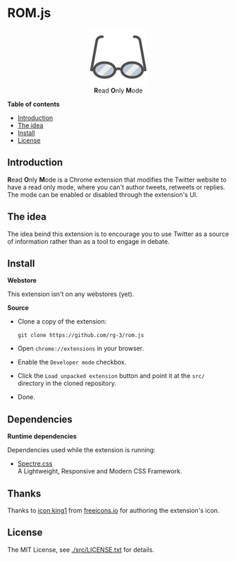 # ROM.js

<p align="center">
  <img src="/src/images/icon128.png" alt="logo">
  <br>
  <b>R</b>ead <b>O</b>nly <b>M</b>ode
</p>

**Table of contents**

* <a href='#introduction'>Introduction</a>
* <a href='#the-idea'>The idea</a>
* <a href='#install'>Install</a>
* <a href='#license'>License</a>

## <a id='introduction'>Introduction</a>

**R**ead **O**nly **M**ode is a Chrome extension that modifies the 
Twitter website to have a read only mode, where you can't author 
tweets, retweets or replies. The mode can be enabled or disabled 
through the extension's UI.

## The idea

The idea beind this extension is to encourage you to use Twitter 
as a source of information rather than as a tool to engage in debate.

## <a id='install'> Install </a>

**Webstore**

This extension isn't on any webstores (yet).

**Source**

 * Clone a copy of the extension:

       git clone https://github.com/rg-3/rom.js

* Open `chrome://extensions` in your browser.

* Enable the `Developer mode` checkbox.

* Click the `Load unpacked extension` button and point it at 
  the `src/` directory in the cloned repository.

* Done.

## <a id='dependencies'> Dependencies </a>

**Runtime dependencies**

Dependencies used while the extension is running:

* [Spectre.css](https://picturepan2.github.io/spectre/)  
  A Lightweight, Responsive and Modern CSS Framework.

## Thanks

Thanks to [icon king1](https://freeicons.io/profile/3) from 
[freeicons.io](https://freeicons.io) for authoring the 
extension's icon.

## <a id='source'>License</a>

The MIT License, see [./src/LICENSE.txt](./src/LICENSE.txt) for details.
